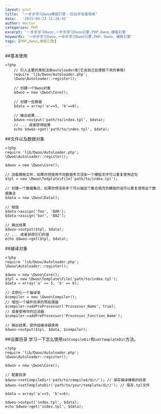 ```yaml
---
layout: post
title:  "一步步学习Dwoo模板引擎--后台开发者使用"
date:   '2015-04-23 11:20:41'
author: Hector
categories: PHP
excerpt: '一步步学习Dwoo,一步步学习Dwoo引擎,PHP,Dwoo,模板引擎'
keywords: '一步步学习Dwoo,一步步学习Dwoo引擎,PHP，Dwoo，模板引擎'
tags: [PHP,Dwoo,模板引擎]
---
```


##基本使用

    <?php
        // 引入主要的类和注册autoloader类(它会自己处理接下来的事情)
        require 'lib/Dwoo/Autoloader.php';
        \Dwoo\Autoloader::register();

        // 创建一个Dwoo对象
        $dwoo = new \Dwoo\Core();

        // 创建一些数据
        $data = array('a'=>5, 'b'=>6);

        // 输出结果...
        $dwoo->output('path/to/index.tpl', $data);
        // ... 或者获得结果
        echo $dwoo->get('path/to/index.tpl', $data);

<!--more-->

##文件以及数据对象
    
    <?php
    require 'lib/Dwoo/Autoloader.php';
    \Dwoo\Autoloader::register();

    $dwoo = new \Dwoo\Core();

    // 加载模板文件，如果你想使用不同数据多次渲染一个模板文件可以重复使用这句
    $tpl = new \Dwoo\Template\File('path/to/index.tpl');

    // 创建一个数据集合，如果你想渲染多个可以被这个集合填充的模板的话可以重复使用这个数据集合
    $data = new \Dwoo\Data();

    // 赋值
    $data->assign('foo', 'BAR');
    $data->assign('bar', 'BAZ');

    // 输出结果
    $dwoo->output($tpl, $data); 
    // ... 或者获得它们的值
    echo $dwoo->get($tpl, $data);

##编译对象

    <?php
    require 'lib/Dwoo/Autoloader.php';
    \Dwoo\Autoloader::register();

    $dwoo = new \Dwoo\Core();
    $tpl = new \Dwoo\Template\File('path/to/index.tpl');
    $data = array('a' => 5, 'b' => 6);

    // 实例化一个编译类
    $compiler = new \Dwoo\Compiler();
    // 增加一个插件目录的预处理器
    $compiler->addPreProcessor('Processor_Name', true);
    // 或者使用你的过滤器
    $compiler->addPreProcessor('Processor_Function_Name');

    // 输出结果，提供给编译器使用
    $dwoo->output($tpl, $data, $compiler);

##设置目录
学习一下怎么使用`setCompileDir`和`setTemplateDir`方法。
    
    <?php
    require 'lib/Dwoo/Autoloader.php';
    \Dwoo\Autoloader::register();

    $dwoo = new \Dwoo\Core();

    // 配置目录
    $dwoo->setCompileDir('path/to/compiled/dir/'); // 保存编译模板的目录
    $dwoo->setTemplateDir('path/to/your/template/dir/'); // 保存.tpl文件

    $data = array('a'=>5, 'b'=>6);

    $dwoo->output('index.tpl', $data);
    echo $dwoo->get('index.tpl', $data);
